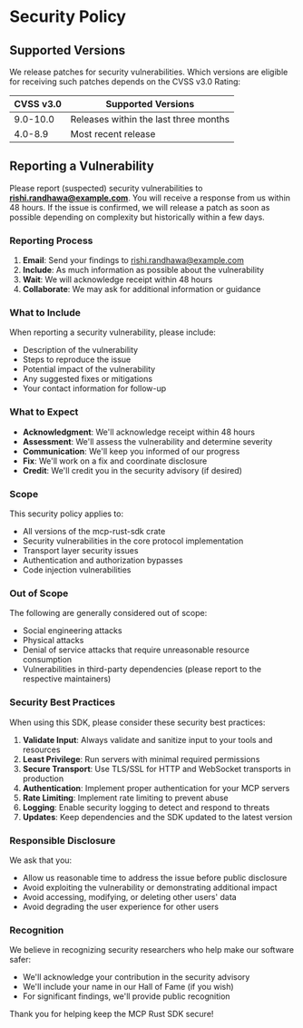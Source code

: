 # Security Policy

## Supported Versions

We release patches for security vulnerabilities. Which versions are eligible
for receiving such patches depends on the CVSS v3.0 Rating:

| CVSS v3.0 | Supported Versions                        |
| --------- | ----------------------------------------- |
| 9.0-10.0  | Releases within the last three months    |
| 4.0-8.9   | Most recent release                       |

## Reporting a Vulnerability

Please report (suspected) security vulnerabilities to **rishi.randhawa@example.com**.
You will receive a response from us within 48 hours. If the issue is confirmed,
we will release a patch as soon as possible depending on complexity but historically
within a few days.

### Reporting Process

1. **Email**: Send your findings to rishi.randhawa@example.com
2. **Include**: As much information as possible about the vulnerability
3. **Wait**: We will acknowledge receipt within 48 hours
4. **Collaborate**: We may ask for additional information or guidance

### What to Include

When reporting a security vulnerability, please include:

- Description of the vulnerability
- Steps to reproduce the issue
- Potential impact of the vulnerability
- Any suggested fixes or mitigations
- Your contact information for follow-up

### What to Expect

- **Acknowledgment**: We'll acknowledge receipt within 48 hours
- **Assessment**: We'll assess the vulnerability and determine severity
- **Communication**: We'll keep you informed of our progress
- **Fix**: We'll work on a fix and coordinate disclosure
- **Credit**: We'll credit you in the security advisory (if desired)

### Scope

This security policy applies to:

- All versions of the mcp-rust-sdk crate
- Security vulnerabilities in the core protocol implementation
- Transport layer security issues
- Authentication and authorization bypasses
- Code injection vulnerabilities

### Out of Scope

The following are generally considered out of scope:

- Social engineering attacks
- Physical attacks
- Denial of service attacks that require unreasonable resource consumption
- Vulnerabilities in third-party dependencies (please report to the respective maintainers)

### Security Best Practices

When using this SDK, please consider these security best practices:

1. **Validate Input**: Always validate and sanitize input to your tools and resources
2. **Least Privilege**: Run servers with minimal required permissions
3. **Secure Transport**: Use TLS/SSL for HTTP and WebSocket transports in production
4. **Authentication**: Implement proper authentication for your MCP servers
5. **Rate Limiting**: Implement rate limiting to prevent abuse
6. **Logging**: Enable security logging to detect and respond to threats
7. **Updates**: Keep dependencies and the SDK updated to the latest version

### Responsible Disclosure

We ask that you:

- Allow us reasonable time to address the issue before public disclosure
- Avoid exploiting the vulnerability or demonstrating additional impact
- Avoid accessing, modifying, or deleting other users' data
- Avoid degrading the user experience for other users

### Recognition

We believe in recognizing security researchers who help make our software safer:

- We'll acknowledge your contribution in the security advisory
- We'll include your name in our Hall of Fame (if you wish)
- For significant findings, we'll provide public recognition

Thank you for helping keep the MCP Rust SDK secure!
